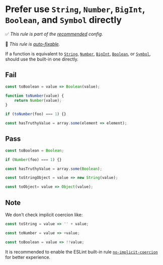 # Prefer use `String`, `Number`, `BigInt`, `Boolean`, and `Symbol` directly

<!-- Do not manually modify RULE_NOTICE part. Run: `npm run generate-rule-notices` -->
<!-- RULE_NOTICE -->
✅ *This rule is part of the [recommended](https://github.com/sindresorhus/eslint-plugin-unicorn#recommended-config) config.*

🔧 *This rule is [auto-fixable](https://eslint.org/docs/user-guide/command-line-interface#fixing-problems).*
<!-- /RULE_NOTICE -->

If a function is equivalent to [`String`](https://developer.mozilla.org/en-US/docs/Web/JavaScript/Reference/Global_Objects/String), [`Number`](https://developer.mozilla.org/en-US/docs/Web/JavaScript/Reference/Global_Objects/Number), [`BigInt`](https://developer.mozilla.org/en-US/docs/Web/JavaScript/Reference/Global_Objects/BigInt), [`Boolean`](https://developer.mozilla.org/en-US/docs/Web/JavaScript/Reference/Global_Objects/Boolean), or [`Symbol`](https://developer.mozilla.org/en-US/docs/Web/JavaScript/Reference/Global_Objects/Symbol), should use the built-in one directly.

## Fail

```js
const toBoolean = value => Boolean(value);
```

```js
function toNumber(value) {
	return Number(value);
}

if (toNumber(foo) === 1) {}
```

```js
const hasTruthyValue = array.some(element => element);
```

## Pass

```js
const toBoolean = Boolean;
```

```js
if (Number(foo) === 1) {}
```

```js
const hasTruthyValue = array.some(Boolean);
```

```js
const toStringObject = value => new String(value);
```

```js
const toObject= value => Object(value);
```

## Note

We don't check implicit coercion like:

```js
const toString = value => '' + value;
```

```js
const toNumber = value => +value;
```

```js
const toBoolean = value => !!value;
```

It is recommended to enable the ESLint built-in rule [`no-implicit-coercion`](https://eslint.org/docs/rules/no-implicit-coercion) for better experience.
